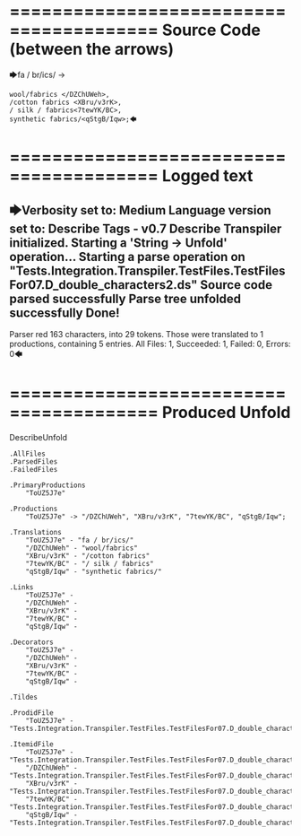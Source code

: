 ========================================
Source Code (between the arrows)
========================================

🡆fa / br/ics/ <ToUZ5J7e> ->

    wool/fabrics </DZChUWeh>,
    /cotton fabrics <XBru/v3rK>,
    / silk / fabrics<7tewYK/BC>,
    synthetic fabrics/<qStgB/Iqw>;🡄

========================================
Logged text
========================================

🡆Verbosity set to: Medium
Language version set to: Describe Tags - v0.7
Describe Transpiler initialized.
Starting a 'String -> Unfold' operation...
Starting a parse operation on "Tests.Integration.Transpiler.TestFiles.TestFilesFor07.D_double_characters2.ds"
Source code parsed successfully
Parse tree unfolded successfully
Done!
------------------------
Parser red 163 characters, into 29 tokens.
Those were translated to 1 productions, containing 5 entries.
All Files: 1, Succeeded: 1, Failed: 0, Errors: 0🡄

========================================
Produced Unfold
========================================

DescribeUnfold

    .AllFiles
    .ParsedFiles
    .FailedFiles

    .PrimaryProductions
        "ToUZ5J7e" 

    .Productions
        "ToUZ5J7e" -> "/DZChUWeh", "XBru/v3rK", "7tewYK/BC", "qStgB/Iqw";

    .Translations
        "ToUZ5J7e" - "fa / br/ics/"
        "/DZChUWeh" - "wool/fabrics"
        "XBru/v3rK" - "/cotton fabrics"
        "7tewYK/BC" - "/ silk / fabrics"
        "qStgB/Iqw" - "synthetic fabrics/"

    .Links
        "ToUZ5J7e" - 
        "/DZChUWeh" - 
        "XBru/v3rK" - 
        "7tewYK/BC" - 
        "qStgB/Iqw" - 

    .Decorators
        "ToUZ5J7e" - 
        "/DZChUWeh" - 
        "XBru/v3rK" - 
        "7tewYK/BC" - 
        "qStgB/Iqw" - 

    .Tildes

    .ProdidFile
        "ToUZ5J7e" - "Tests.Integration.Transpiler.TestFiles.TestFilesFor07.D_double_characters2.ds"

    .ItemidFile
        "ToUZ5J7e" - "Tests.Integration.Transpiler.TestFiles.TestFilesFor07.D_double_characters2.ds"
        "/DZChUWeh" - "Tests.Integration.Transpiler.TestFiles.TestFilesFor07.D_double_characters2.ds"
        "XBru/v3rK" - "Tests.Integration.Transpiler.TestFiles.TestFilesFor07.D_double_characters2.ds"
        "7tewYK/BC" - "Tests.Integration.Transpiler.TestFiles.TestFilesFor07.D_double_characters2.ds"
        "qStgB/Iqw" - "Tests.Integration.Transpiler.TestFiles.TestFilesFor07.D_double_characters2.ds"

